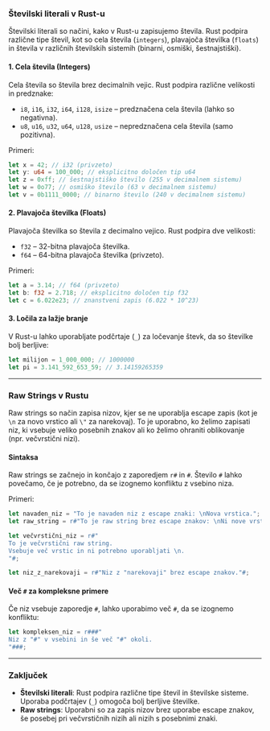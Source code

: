 ### Številski literali v Rust-u

Številski literali so načini, kako v Rust-u zapisujemo števila. Rust podpira različne tipe števil, kot so cela števila (`integers`), plavajoča številka (`floats`) in števila v različnih številskih sistemih (binarni, osmiški, šestnajstiški).

#### 1. Cela števila (Integers)
Cela števila so števila brez decimalnih vejic. Rust podpira različne velikosti in predznake:

- `i8`, `i16`, `i32`, `i64`, `i128`, `isize` – predznačena cela števila (lahko so negativna).
- `u8`, `u16`, `u32`, `u64`, `u128`, `usize` – nepredznačena cela števila (samo pozitivna).

Primeri:
```rust
let x = 42; // i32 (privzeto)
let y: u64 = 100_000; // eksplicitno določen tip u64
let z = 0xff; // šestnajstiško število (255 v decimalnem sistemu)
let w = 0o77; // osmiško število (63 v decimalnem sistemu)
let v = 0b1111_0000; // binarno število (240 v decimalnem sistemu)
```

#### 2. Plavajoča številka (Floats)
Plavajoča številka so števila z decimalno vejico. Rust podpira dve velikosti:

- `f32` – 32-bitna plavajoča številka.
- `f64` – 64-bitna plavajoča številka (privzeto).

Primeri:
```rust
let a = 3.14; // f64 (privzeto)
let b: f32 = 2.718; // eksplicitno določen tip f32
let c = 6.022e23; // znanstveni zapis (6.022 * 10^23)
```

#### 3. Ločila za lažje branje
V Rust-u lahko uporabljate podčrtaje (`_`) za ločevanje števk, da so številke bolj berljive:

```rust
let milijon = 1_000_000; // 1000000
let pi = 3.141_592_653_59; // 3.14159265359
```

---

### Raw Strings v Rustu

Raw strings so način zapisa nizov, kjer se ne uporablja escape zapis (kot je `\n` za novo vrstico ali `\"` za narekovaj). To je uporabno, ko želimo zapisati niz, ki vsebuje veliko posebnih znakov ali ko želimo ohraniti oblikovanje (npr. večvrstični nizi).

#### Sintaksa
Raw strings se začnejo in končajo z zaporedjem `r#` in `#`. Število `#` lahko povečamo, če je potrebno, da se izognemo konfliktu z vsebino niza.

Primeri:
```rust
let navaden_niz = "To je navaden niz z escape znaki: \nNova vrstica.";
let raw_string = r#"To je raw string brez escape znakov: \nNi nove vrstice."#;

let večvrstični_niz = r#"
To je večvrstični raw string.
Vsebuje več vrstic in ni potrebno uporabljati \n.
"#;

let niz_z_narekovaji = r#"Niz z "narekovaji" brez escape znakov."#;
```

#### Več `#` za kompleksne primere
Če niz vsebuje zaporedje `#`, lahko uporabimo več `#`, da se izognemo konfliktu:

```rust
let kompleksen_niz = r###"
Niz z "#" v vsebini in še več "#" okoli.
"###;
```

---

### Zaključek

- **Številski literali**: Rust podpira različne tipe števil in številske sisteme. Uporaba podčrtajev (`_`) omogoča bolj berljive številke.
- **Raw strings**: Uporabni so za zapis nizov brez uporabe escape znakov, še posebej pri večvrstičnih nizih ali nizih s posebnimi znaki.

